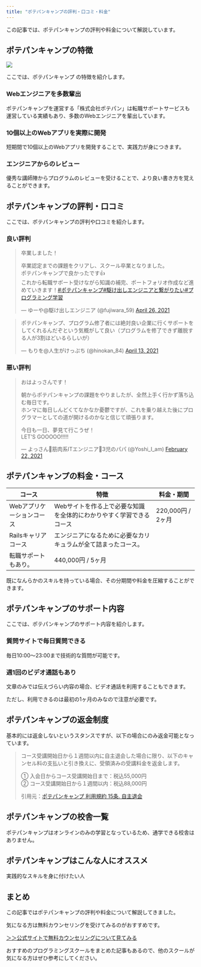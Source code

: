 ```yaml
---
title: "ポテパンキャンプの評判・口コミ・料金"
---
```

この記事では、ポテパンキャンプの評判や料金について解説しています。

ポテパンキャンプの特徴
-----------

![](https://motoppe.net/wp-content/uploads/2021/05/potepancamp.png)

ここでは、ポテパンキャンプ の特徴を紹介します。

### Webエンジニアを多数輩出

ポテパンキャンプを運営する「株式会社ポテパン」は転職サポートサービスも運営している実績もあり、多数のWebエンジニアを輩出しています。

### 10個以上のWebアプリを実際に開発

短期間で10個以上のWebアプリを開発することで、実践力が身につきます。

### エンジニアからのレビュー

優秀な講師陣からプログラムのレビューを受けることで、より良い書き方を覚えることができます。

ポテパンキャンプの評判・口コミ
---------------

ここでは、ポテパンキャンプの評判や口コミを紹介します。

### 良い評判

> 卒業しました！
>
> 卒業認定までの課題をクリアし、スクール卒業となりました。  
> ポテパンキャンプで良かったです👍  
> これから転職サポート受けながら知識の補完、ポートフォリオ作成など進めていきます！[\#ポテパンキャンプ](https://twitter.com/hashtag/%E3%83%9D%E3%83%86%E3%83%91%E3%83%B3%E3%82%AD%E3%83%A3%E3%83%B3%E3%83%97?src=hash&ref_src=twsrc%5Etfw)[\#駆け出しエンジニアと繋がりたい](https://twitter.com/hashtag/%E9%A7%86%E3%81%91%E5%87%BA%E3%81%97%E3%82%A8%E3%83%B3%E3%82%B8%E3%83%8B%E3%82%A2%E3%81%A8%E7%B9%8B%E3%81%8C%E3%82%8A%E3%81%9F%E3%81%84?src=hash&ref_src=twsrc%5Etfw)[\#プログラミング学習](https://twitter.com/hashtag/%E3%83%97%E3%83%AD%E3%82%B0%E3%83%A9%E3%83%9F%E3%83%B3%E3%82%B0%E5%AD%A6%E7%BF%92?src=hash&ref_src=twsrc%5Etfw)
>
> — ゆーや@駆け出しエンジニア (@fujiwara_59) [April 26, 2021](https://twitter.com/fujiwara_59/status/1386674662499704833?ref_src=twsrc%5Etfw)

> ポテパンキャンプ、プログラム修了者には絶対良い企業に行くサポートをしてくれるんだぞという気概がして良い（プログラムを修了できず離脱する人が3割ほどいるらしいが）
>
> — もりを@人生がけっぷち (@hinokan_84) [April 13, 2021](https://twitter.com/hinokan_84/status/1381908508057108481?ref_src=twsrc%5Etfw)

### 悪い評判

> おはよっさんです！
>
> 朝からポテパンキャンプの課題をやりましたが、全然上手く行かず落ち込む毎日です。  
> ホンマに毎日しんどくてなかなか憂鬱ですが、これを乗り越えた後にプログラマーとしての道が開けるのかなと信じて頑張ります。
>
> 今日も一日、夢見て行こうぜ！  
> LET'S GOOOOO!!!!!
>
> — よっさん🏈筋肉系ITエンジニア💪3児のパパ (@Yoshi_I_am) [February 22, 2021](https://twitter.com/Yoshi_I_am/status/1363651362580439045?ref_src=twsrc%5Etfw)

ポテパンキャンプの料金・コース
---------------

コース            | 特徴                                           | 料金・期間         
-------------- | -------------------------------------------- | --------------
Webアプリケーションコース | Webサイトを作る上で必要な知識を全体的にわかりやすく学習できるコース          | 220,000円 / 2ヶ月
Railsキャリアコース   | エンジニアになるために必要なカリキュラムが全て詰まったコース。  
転職サポートもあり。 | 440,000円 / 5ヶ月

既になんらかのスキルを持っている場合、その分期間や料金を圧縮することができます。

ポテパンキャンプのサポート内容
---------------

ここでは、ポテパンキャンプのサポート内容を紹介します。

### 質問サイトで毎日質問できる

毎日10:00〜23:00まで技術的な質問が可能です。

### 週1回のビデオ通話もあり

文章のみでは伝えづらい内容の場合、ビデオ通話を利用することもできます。

ただし、利用できるのは最初の1ヶ月のみなので注意が必要です。

ポテパンキャンプの返金制度
-------------

基本的には返金しないというスタンスですが、以下の場合にのみ返金可能となっています。

> コース受講開始日から１週間以内に自主退会した場合に限り、以下のキャンセル料の支払いと引き換えに、受領済みの受講料金を返金します。
>
> ① 入会日からコース受講開始日まで：税込55,000円  
> ② コース受講開始日から１週間以内：税込88,000円
>
> 引用元：[ポテパンキャンプ 利用規約 15条. 自主退会](https://camp.potepan.com/terms)

ポテパンキャンプの校舎一覧
-------------

ポテパンキャンプはオンラインのみの学習となっているため、通学できる校舎はありません。

ポテパンキャンプはこんな人にオススメ
------------------

実践的なスキルを身に付けたい人

まとめ
---

この記事ではポテパンキャンプの評判や料金について解説してきました。

気になる方は無料カウンセリングを受けてみるのがおすすめです。

[＞＞公式サイトで無料カウンセリングについて見てみる](https://camp.potepan.com/)

おすすめのプログラミングスクールをまとめた記事もあるので、他のスクールが気になる方はぜひ参考にしてください。